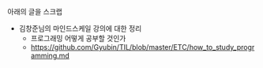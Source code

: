 
아래의 글을 스크랩
* 김창준님의 마인드스케일 강의에 대한 정리
  * 프로그래밍 어떻게 공부할 것인가
  * https://github.com/Gyubin/TIL/blob/master/ETC/how_to_study_programming.md
